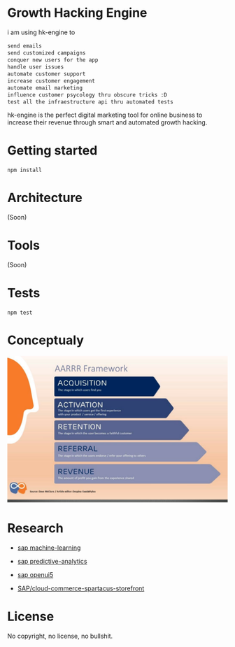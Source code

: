 Growth Hacking Engine
=====

i am using hk-engine to

    send emails
    send customized campaigns
    conquer new users for the app
    handle user issues
    automate customer support
    increase customer engagement
    automate email marketing
    influence customer psycology thru obscure tricks :D
    test all the infraestructure api thru automated tests

hk-engine is the perfect digital marketing tool for online business to increase their revenue 
through smart and automated growth hacking.

Getting started
====
    npm install

Architecture
====
(Soon)

Tools
====
(Soon)

Tests
====

    npm test

Conceptualy
====
![](concept.jpeg)

Research
===
* [sap machine-learning](https://developers.sap.com/topics/machine-learning.html#details/cjma26n0zd51s0932uoh0h452)

* [sap predictive-analytics](https://www.sap.com/products/predictive-analytics.html)

* [sap openui5](https://openui5.hana.ondemand.com/#/sample/sap.ui.layout.sample.DynamicSideContent/preview)

* [SAP/cloud-commerce-spartacus-storefront](https://github.com/SAP/cloud-commerce-spartacus-storefront)

License
====
No copyright, no license, no bullshit.
